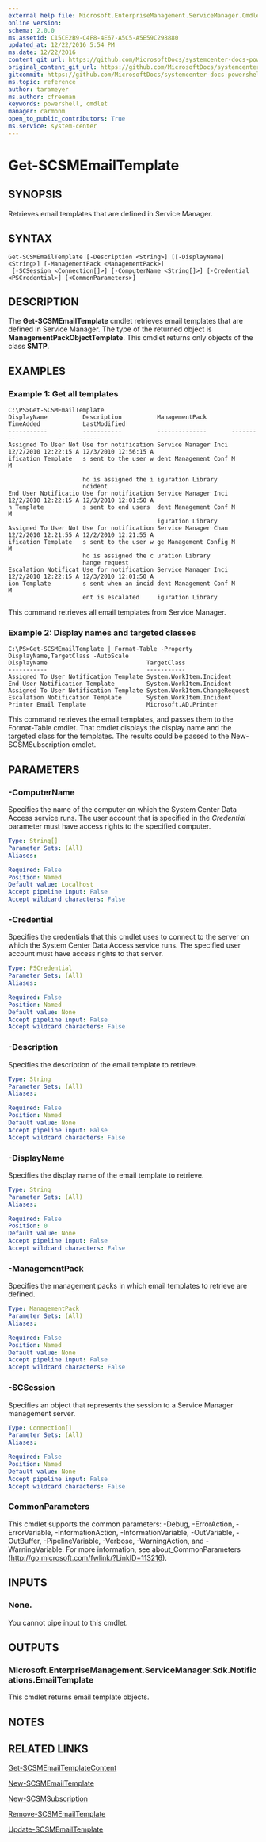 ```yaml
---
external help file: Microsoft.EnterpriseManagement.ServiceManager.Cmdlets.dll-Help.xml
online version: 
schema: 2.0.0
ms.assetid: C15CE2B9-C4F8-4E67-A5C5-A5E59C298880
updated_at: 12/22/2016 5:54 PM
ms.date: 12/22/2016
content_git_url: https://github.com/MicrosoftDocs/systemcenter-docs-powershell/blob/master/systemcenter-cmdlets/SystemCenter2016/ServiceManager/vlatest/Get-SCSMEmailTemplate.md
original_content_git_url: https://github.com/MicrosoftDocs/systemcenter-docs-powershell/blob/master/systemcenter-cmdlets/SystemCenter2016/ServiceManager/vlatest/Get-SCSMEmailTemplate.md
gitcommit: https://github.com/MicrosoftDocs/systemcenter-docs-powershell/blob/17c3a51bd892aad46c731d9f381f0704b4815004/systemcenter-cmdlets/SystemCenter2016/ServiceManager/vlatest/Get-SCSMEmailTemplate.md
ms.topic: reference
author: tarameyer
ms.author: cfreeman
keywords: powershell, cmdlet
manager: carmonm
open_to_public_contributors: True
ms.service: system-center
---
```


# Get-SCSMEmailTemplate

## SYNOPSIS
Retrieves email templates that are defined in Service Manager.

## SYNTAX

```
Get-SCSMEmailTemplate [-Description <String>] [[-DisplayName] <String>] [-ManagementPack <ManagementPack>]
 [-SCSession <Connection[]>] [-ComputerName <String[]>] [-Credential <PSCredential>] [<CommonParameters>]
```

## DESCRIPTION
The **Get-SCSMEmailTemplate** cmdlet retrieves email templates that are defined in Service Manager.
The type of the returned object is **ManagementPackObjectTemplate**.
This cmdlet returns only objects of the class **SMTP**.

## EXAMPLES

### Example 1: Get all templates
```
C:\PS>Get-SCSMEmailTemplate
DisplayName          Description          ManagementPack       TimeAdded            LastModified
-----------          -----------          --------------       ---------            ------------
Assigned To User Not Use for notification Service Manager Inci 12/2/2010 12:22:15 A 12/3/2010 12:56:15 A
ification Template   s sent to the user w dent Management Conf M                    M

                     ho is assigned the i iguration Library
                     ncident
End User Notificatio Use for notification Service Manager Inci 12/2/2010 12:22:15 A 12/3/2010 12:01:50 A
n Template           s sent to end users  dent Management Conf M                    M
                                          iguration Library
Assigned To User Not Use for notification Service Manager Chan 12/2/2010 12:21:55 A 12/2/2010 12:21:55 A
ification Template   s sent to the user w ge Management Config M                    M
                     ho is assigned the c uration Library
                     hange request
Escalation Notificat Use for notification Service Manager Inci 12/2/2010 12:22:15 A 12/3/2010 12:01:50 A
ion Template         s sent when an incid dent Management Conf M                    M
                     ent is escalated     iguration Library
```

This command retrieves all email templates from Service Manager.

### Example 2: Display names and targeted classes
```
C:\PS>Get-SCSMEmailTemplate | Format-Table -Property DisplayName,TargetClass -AutoScale
DisplayName                            TargetClass
-----------                            -----------
Assigned To User Notification Template System.WorkItem.Incident
End User Notification Template         System.WorkItem.Incident
Assigned To User Notification Template System.WorkItem.ChangeRequest
Escalation Notification Template       System.WorkItem.Incident
Printer Email Template                 Microsoft.AD.Printer
```

This command retrieves the email templates, and passes them to the Format-Table cmdlet.
That cmdlet displays the display name and the targeted class for the templates.
The results could be passed to the New-SCSMSubscription cmdlet.

## PARAMETERS

### -ComputerName
Specifies the name of the computer on which the System Center Data Access service runs.
The user account that is specified in the *Credential* parameter must have access rights to the specified computer.

```yaml
Type: String[]
Parameter Sets: (All)
Aliases: 

Required: False
Position: Named
Default value: Localhost
Accept pipeline input: False
Accept wildcard characters: False
```

### -Credential
Specifies the credentials that this cmdlet uses to connect to the server on which the System Center Data Access service runs.
The specified user account must have access rights to that server.

```yaml
Type: PSCredential
Parameter Sets: (All)
Aliases: 

Required: False
Position: Named
Default value: None
Accept pipeline input: False
Accept wildcard characters: False
```

### -Description
Specifies the description of the email template to retrieve.

```yaml
Type: String
Parameter Sets: (All)
Aliases: 

Required: False
Position: Named
Default value: None
Accept pipeline input: False
Accept wildcard characters: False
```

### -DisplayName
Specifies the display name of the email template to retrieve.

```yaml
Type: String
Parameter Sets: (All)
Aliases: 

Required: False
Position: 0
Default value: None
Accept pipeline input: False
Accept wildcard characters: False
```

### -ManagementPack
Specifies the management packs in which email templates to retrieve are defined.

```yaml
Type: ManagementPack
Parameter Sets: (All)
Aliases: 

Required: False
Position: Named
Default value: None
Accept pipeline input: False
Accept wildcard characters: False
```

### -SCSession
Specifies an object that represents the session to a Service Manager management server.

```yaml
Type: Connection[]
Parameter Sets: (All)
Aliases: 

Required: False
Position: Named
Default value: None
Accept pipeline input: False
Accept wildcard characters: False
```

### CommonParameters
This cmdlet supports the common parameters: -Debug, -ErrorAction, -ErrorVariable, -InformationAction, -InformationVariable, -OutVariable, -OutBuffer, -PipelineVariable, -Verbose, -WarningAction, and -WarningVariable. For more information, see about_CommonParameters (http://go.microsoft.com/fwlink/?LinkID=113216).

## INPUTS

### None.
You cannot pipe input to this cmdlet.

## OUTPUTS

### Microsoft.EnterpriseManagement.ServiceManager.Sdk.Notifications.EmailTemplate
This cmdlet returns email template objects.

## NOTES

## RELATED LINKS

[Get-SCSMEmailTemplateContent](xref:SystemCenter2016/ServiceManager/vlatest/Get-SCSMEmailTemplateContent.md)

[New-SCSMEmailTemplate](xref:SystemCenter2016/ServiceManager/vlatest/New-SCSMEmailTemplate.md)

[New-SCSMSubscription](xref:SystemCenter2016/ServiceManager/vlatest/New-SCSMSubscription.md)

[Remove-SCSMEmailTemplate](xref:SystemCenter2016/ServiceManager/vlatest/Remove-SCSMEmailTemplate.md)

[Update-SCSMEmailTemplate](xref:SystemCenter2016/ServiceManager/vlatest/Update-SCSMEmailTemplate.md)

